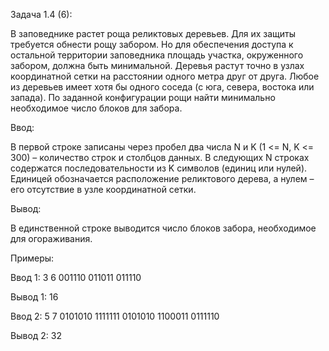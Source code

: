 Задача 1.4 (6):

В заповеднике растет роща реликтовых деревьев. Для их защиты требуется обнести рощу забором. Но для обеспечения доступа к остальной территории заповедника площадь участка, окруженного забором, должна быть минимальной. Деревья растут точно в узлах координатной сетки на расстоянии одного метра друг от друга. Любое из деревьев имеет хотя бы одного соседа (с юга, севера, востока или запада).
По заданной конфигурации рощи найти минимально необходимое число блоков для забора.

Ввод:

В первой строке записаны через пробел два числа N и K (1 <= N, K <= 300) – количество строк и столбцов данных. В следующих N строках содержатся последовательности из K символов (единиц или нулей). Единицей обозначается расположение реликтового дерева, а нулем – его отсутствие в узле координатной сетки.

Вывод:

В единственной строке выводится число блоков забора, необходимое для огораживания.

Примеры:

Ввод 1:
3 6
001110
011011
011110

Вывод 1:
16


Ввод 2:
5 7
0101010
1111111
0101010
1100011
0111110

Вывод 2:
32
